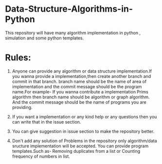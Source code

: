 # Data-Structure-Algorithms-in-Python
This repository will have many algorithm implementation in python , simulation and some python templates.

# Rules:

1) Anyone can provide any algorithm or data structure implementation.If you wanna provide a implementation,then create another branch and commit in that branch.
branch name should be the name of area of implementation and  the commit message should be the program name.For example-
If  you wanna contribute a implementation Prims algorithm then branch name should be algorithm or graph algorithm. And the commit message should be the name of programs you are providing.

2) If you want a implementation or any kind help or any questions then you can write that in the issue section.

3) You can give suggestion in issue section to make the repository better.

4) Don't add any solution of Problems in the repository only algorithm/data sructure implementation will be accepted.
You can provide program templates.Such as-  Removing duplicates from a list or Counting frequency of numbers in list. 



